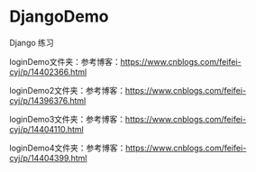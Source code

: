# DjangoDemo
Django  练习

loginDemo文件夹：参考博客：https://www.cnblogs.com/feifei-cyj/p/14402366.html

loginDemo2文件夹：参考博客：https://www.cnblogs.com/feifei-cyj/p/14396376.html

loginDemo3文件夹：参考博客：https://www.cnblogs.com/feifei-cyj/p/14404110.html

loginDemo4文件夹：参考博客：https://www.cnblogs.com/feifei-cyj/p/14404399.html
